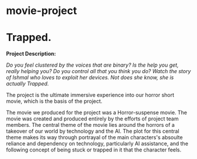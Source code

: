 # movie-project
# Trapped.

**Project Description:**

*Do you feel clustered by the voices that are binary? Is the help you get, really helping you? Do you control all that you think you do?
Watch the story of Ishmal who loves to exploit her devices. Not does she know, she is actually Trapped.*


The project is the ultimate immersive experience into our horror short movie, which is the basis of the project. 

The movie we produced for the project was a Horror-suspense movie. The movie was created and produced entirely by the efforts of project team members. The central theme of the movie lies around the horrors of a takeover of our world by technology and the AI. The plot for this central theme makes its way through portrayal of the main characters's absoulte reliance and dependency on technology, particularly AI assistance, and the following concept of being stuck or trapped in it that the character feels.

